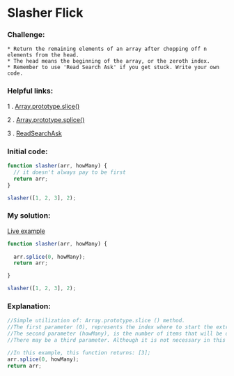 # Slasher Flick

### Challenge:

	* Return the remaining elements of an array after chopping off n elements from the head.
	* The head means the beginning of the array, or the zeroth index.
	* Remember to use 'Read Search Ask' if you get stuck. Write your own code.

### Helpful links:

  1 . [Array.prototype.slice()](https://developer.mozilla.org/en-US/docs/Web/JavaScript/Reference/Global_Objects/Array/slice)
  
  2 . [Array.prototype.splice()](https://developer.mozilla.org/en-US/docs/Web/JavaScript/Reference/Global_Objects/Array/splice)
  
  3 . [ReadSearchAsk](https://github.com/FreeCodeCamp/freecodecamp/wiki/FreeCodeCamp-Get-Help)

### Initial code:

```javascript
function slasher(arr, howMany) {
  // it doesn't always pay to be first
  return arr;
}

slasher([1, 2, 3], 2);
```

### My solution:

[Live example](https://jsfiddle.net/fininhop/034w4128/)

```javascript
function slasher(arr, howMany) {
  
  arr.splice(0, howMany);
  return arr;

}

slasher([1, 2, 3], 2);
```

### Explanation:

```javascript
//Simple utilization of: Array.prototype.slice () method.
//The first parameter (0), represents the index where to start the extraction of elements of the argument (arr).
//The second parameter (howMany), is the number of items that will be deleted in ascending order.
//There may be a third parameter. Although it is not necessary in this example.

//In this example, this function returns: [3];
arr.splice(0, howMany);
return arr;
```
